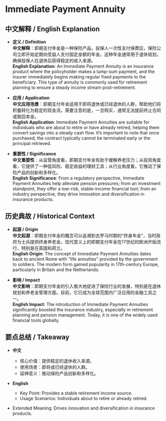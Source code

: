 # Immediate Payment Annuity

## 中文解释 / English Explanation

* **定义 / Definition**  
  **中文解释**：即期支付年金是一种保险产品，投保人一次性支付保费后，保险公司立即开始定期向受益人支付固定金额的年金。这种年金通常用于退休规划，确保投保人在退休后获得稳定的收入来源。  
  **English Explanation**: An Immediate Payment Annuity is an insurance product where the policyholder makes a lump-sum payment, and the insurer immediately begins making regular fixed payments to the beneficiary. This type of annuity is commonly used for retirement planning to ensure a steady income stream post-retirement.

* **应用 / Application**  
  **中文应用场景**：即期支付年金适用于即将退休或已经退休的人群，帮助他们将积蓄转化为稳定的现金流。需要注意的是，一旦购买，通常无法提前终止合同或取回本金。  
  **English Application**: Immediate Payment Annuities are suitable for individuals who are about to retire or have already retired, helping them convert savings into a steady cash flow. It’s important to note that once purchased, the contract typically cannot be terminated early or the principal retrieved.

* **重要性 / Significance**  
  **中文重要性**：从监管角度看，即期支付年金有助于缓解养老压力；从投资角度看，它提供了一种低风险、稳定收益的理财工具；从行业角度看，它推动了保险产品的创新和多样化。  
  **English Significance**: From a regulatory perspective, Immediate Payment Annuities help alleviate pension pressures; from an investment standpoint, they offer a low-risk, stable-income financial tool; from an industry perspective, they drive innovation and diversification in insurance products.

## 历史典故 / Historical Context

* **起源 / Origin**  
  **中文起源**：即期支付年金的概念可以追溯到古罗马时期的“终身年金”，当时政府为士兵提供终身养老金。现代意义上的即期支付年金在17世纪的欧洲开始流行，特别是在英国和荷兰。  
  **English Origin**: The concept of Immediate Payment Annuities dates back to ancient Rome with "life annuities" provided by the government to soldiers. The modern form gained popularity in 17th-century Europe, particularly in Britain and the Netherlands.

* **影响 / Impact**  
  **中文影响**：即期支付年金的引入极大地促进了保险行业的发展，特别是在退休规划和养老金管理方面。目前，它已成为全球范围内广泛应用的金融工具之一。  
  **English Impact**: The introduction of Immediate Payment Annuities significantly boosted the insurance industry, especially in retirement planning and pension management. Today, it is one of the widely used financial tools globally.

## 要点总结 / Takeaway

* **中文**  
  - 核心价值：提供稳定的退休收入来源。
  - 使用场景：即将或已经退休的人群。
  - 延伸意义：推动保险产品创新和多样化。

* **English**  
  - Key Point: Provides a stable retirement income source.
  - Usage Scenarios: Individuals about to retire or already retired.
- Extended Meaning: Drives innovation and diversification in insurance products.